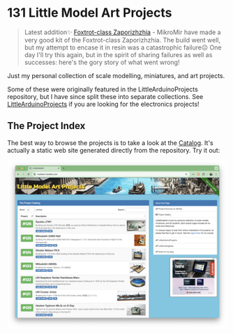 # 131 Little Model Art Projects

> Latest addition:sparkles: [Foxtrot-class Zaporizhzhia](./projects/Ukraine/Zaporizhzhia) - MikroMir have made a very good kit of the Foxtrot-class Zaporizhzhia. The build went well, but my attempt to encase it in resin was a catastrophic failure☹ One day I'll try this again, but in the spirit of sharing failures as well as successes: here's the gory story of what went wrong!

Just my personal collection of scale modelling, miniatures, and art projects.

Some of these were originally featured in the LittleArduinoProjects repository, but I have since split these into separate collections.
See [LittleArduinoProjects](https://github.com/tardate/LittleArduinoProjects) if you are looking for the electronics projects!

## The Project Index

The best way to browse the projects is to take a look at the
[Catalog](https://modelart.tardate.com/).
It's actually a static web site generated directly from the repository. Try it out:

[![leap-splash](./catalog/assets/images/splash.png?raw=true)](https://modelart.tardate.com/)
